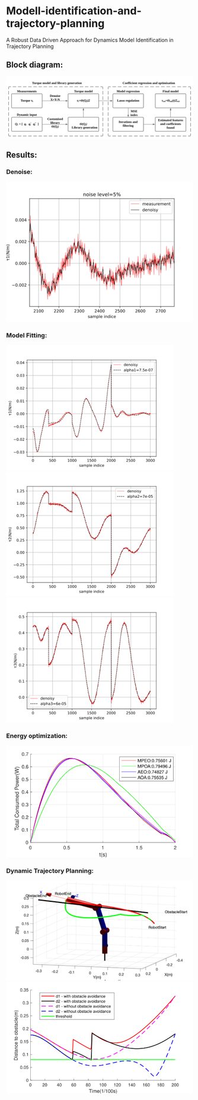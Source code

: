# Modell-identification-and-trajectory-planning
A Robust Data Driven Approach for Dynamics Model Identification in Trajectory Planning

## Block diagram:
<p align="center">
<img src="model identification and trajectory planning/result_svg/Blank diagram.svg">
</p>

## Results:

### Denoise:
<p align="center">
<img src="model identification and trajectory planning/result_svg/denoise.svg">
</p>

### Model Fitting:
<p align="left">
<img src="model identification and trajectory planning/result_svg/t1t.svg" width="450"/>
<img src="model identification and trajectory planning/result_svg/t2t.svg" width="450"/>
<img src="model identification and trajectory planning/result_svg/t3t.svg" width="450"/>
</p>

### Energy optimization:
<p align="center">
<img src="model identification and trajectory planning/result_svg/0330Energy.svg" width="600">
</p>

### Dynamic Trajectory Planning:
<p align="center">
<img src="model identification and trajectory planning/result_svg/0303DTG.svg">
<img src="model identification and trajectory planning/result_svg/distanceToObstacle.svg">
</p>
